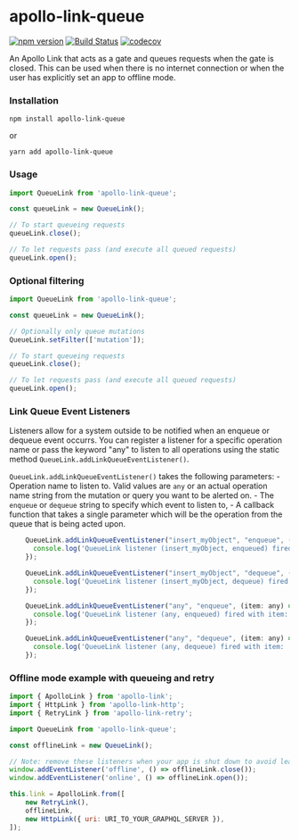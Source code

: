 # apollo-link-queue

[![npm version](https://badge.fury.io/js/apollo-link-queue.svg)](https://badge.fury.io/js/apollo-link-queue)
[![Build Status](https://travis-ci.org/helfer/apollo-link-queue.svg?branch=master)](https://travis-ci.org/helfer/apollo-link-queue)
[![codecov](https://codecov.io/gh/helfer/apollo-link-queue/branch/master/graph/badge.svg)](https://codecov.io/gh/helfer/apollo-link-queue)

An Apollo Link that acts as a gate and queues requests when the gate is closed. This can be used when there is no internet connection or when the user has explicitly set an app to offline mode.

### Installation

```
npm install apollo-link-queue
```
or
```
yarn add apollo-link-queue
```

### Usage

```js
import QueueLink from 'apollo-link-queue';

const queueLink = new QueueLink();

// To start queueing requests
queueLink.close();

// To let requests pass (and execute all queued requests)
queueLink.open();
```

### Optional filtering

```js
import QueueLink from 'apollo-link-queue';

const queueLink = new QueueLink();

// Optionally only queue mutations
QueueLink.setFilter(['mutation']);

// To start queueing requests
queueLink.close();

// To let requests pass (and execute all queued requests)
queueLink.open();
```

### Link Queue Event Listeners

Listeners allow for a system outside to be notified when an enqueue or dequeue event occurrs. You can register a listener for a specific operation name or pass the keyword "any" to listen to all operations using the static method `QueueLink.addLinkQueueEventListener()`. 

`QueueLink.addLinkQueueEventListener()` takes the following parameters:
    - Operation name to listen to. Valid values are `any` or an actual operation name string from the mutation or query you want to be alerted on.
    - The `enqueue` or `dequeue` string to specify which event to listen to, 
    - A callback function that takes a single parameter which will be the operation from the queue that is being acted upon.

```js
    QueueLink.addLinkQueueEventListener("insert_myObject", "enqueue", (item: any) => {
      console.log('QueueLink listener (insert_myObject, enqueued) fired with item: ', item);
    });

    QueueLink.addLinkQueueEventListener("insert_myObject", "dequeue", (item: any) => {
      console.log('QueueLink listener (insert_myObject, dequeue) fired with item: ', item);
    });
```

```js
    QueueLink.addLinkQueueEventListener("any", "enqueue", (item: any) => {
      console.log('QueueLink listener (any, enqueued) fired with item: ', item);
    });

    QueueLink.addLinkQueueEventListener("any", "dequeue", (item: any) => {
      console.log('QueueLink listener (any, dequeue) fired with item: ', item);
    });
```

### Offline mode example with queueing and retry

```js
import { ApolloLink } from 'apollo-link';
import { HttpLink } from 'apollo-link-http';
import { RetryLink } from 'apollo-link-retry';

import QueueLink from 'apollo-link-queue';

const offlineLink = new QueueLink();

// Note: remove these listeners when your app is shut down to avoid leaking listeners.
window.addEventListener('offline', () => offlineLink.close());
window.addEventListener('online', () => offlineLink.open());

this.link = ApolloLink.from([
    new RetryLink(),
    offlineLink,
    new HttpLink({ uri: URI_TO_YOUR_GRAPHQL_SERVER }),
]);
```
